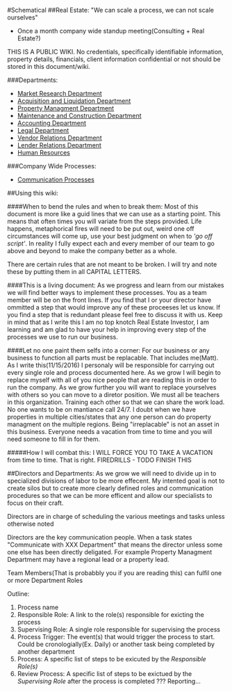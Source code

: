 #Schematical
##Real Estate:
"We can scale a process, we can not scale ourselves"


- Once a month company wide standup meeting(Consulting + Real Estate?)


THIS IS A PUBLIC WIKI. No credentials, specifically identifiable information, property details, financials, client information confidential or not should be stored in this document/wiki.


###Departments:
* [Market Research Department](./departments/market_research) 
* [Acquisition and Liquidation Department](./departments/aqustion_and_liquidation)
* [Property Managment Department](./departments/property_managment)
* [Maintenance and Construction Department](./departments/maintenance_and_construction)
* [Accounting Department](./departments/accounting)
* [Legal Department](./departments/legal)
* [Vendor Relations Department](./departments/vendor_relations)
* [Lender Relations Department](./departments/lender_relations)
* [Human Resources](./departments/human_resources)


###Company Wide Processes:
* [Communication Processes](./company_processes)




##Using this wiki:

####When to bend the rules and when to break them:
Most of this document is more like a guid lines that we can use as a starting point. 
This means that often times you will variate from the steps provided. 
Life happens, metaphorical fires will need to be put out, weird one off circumstances will come up, use your best judgment on when to _'go off script'_.
In reality I fully expect each and every member of our team to go above and beyond to make the company better as a whole.

There are certain rules that are not meant to be broken. I will try and note these by putting them in all CAPITAL LETTERS.

####This is a living document:
As we progress and learn from our mistakes we will find better ways to implement these processes. You as a team member will be on the front lines. 
If you find that I or your director have ommitted a step that would improve any of these proceeses let us know. If you find a step that is redundant please feel free to discuss it with us.
Keep in mind that as I write this I am no top knotch Real Estate Investor, I am learning and am glad to have your help in improving every step of the processes we use to run our business.

####Let no one paint them selfs into a corner:
For our business or any business to function all parts must be replacable. That includes me(Matt). 
As I write this(11/15/2016) I personaly will be responsible for carrying out every single role and process documented here. 
As we grow I will begin to replace myself with all of you nice people that are reading this in order to run the company.
As we grow further you will want to replace yourselves with others so you can move to a diretor position.
We must all be teachers in this organization. Training each other so that we can share the work load. 
No one wants to be on mantiance call 24/7.
I doubt when we have properties in multiple cities/states that any one person can do property managment on the multiple regions.
Being "irreplacable" is not an asset in this business.
Everyone needs a vacation from time to time and you will need someone to fill in for them.


#####How I  will combat this:
I WILL FORCE YOU TO TAKE A VACATION from time to time. 
That is right.
FIREDRILLS - TODO FINISH THIS


##Directors and Departments:
As we grow we will need to divide up in to specialized divisions of labor to be more effecent. 
My intented goal is not to create silos but to create more clearly defined roles and communication procedures so that we can be more efficent and allow our specialists to focus on their craft.




Directors are in charge of scheduling the various meetings and tasks unless otherwise noted

Directors are the key communication people. When a task states "Communicate with XXX Department" that means the director unless some one else has been directly deligated. For example Property Managment Department may have a regional lead or a property lead.

Team Members(That is probabbly you if you are reading this) can fulfil one or more Department Roles

Outline:
1. Process name
2. Responsible Role: A link to the role(s) responsible for exicting the process
3. Supervising Role: A single role responsible for supervising the process
4. Process Trigger: The event(s) that would trigger the process to start. Could be cronologially(Ex. Daily) or another task being completed by another department
5. Process: A specific list of steps to be exicuted by the *Responsible Role(s)*
6. Review Process: A specific list of steps to be exictued by the *Supervising Role* after the process is completed
??? Reporting...























